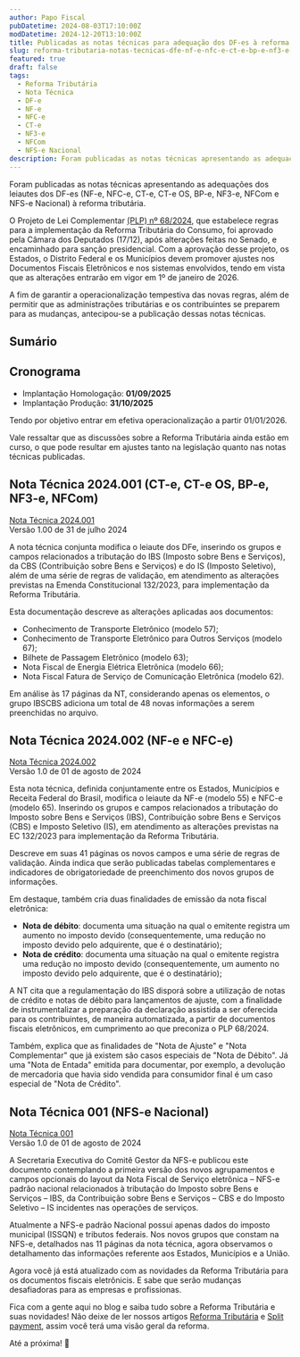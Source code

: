```yaml
---
author: Papo Fiscal
pubDatetime: 2024-08-03T17:10:00Z
modDatetime: 2024-12-20T13:10:00Z
title: Publicadas as notas técnicas para adequação dos DF-es à reforma tributária
slug: reforma-tributaria-notas-tecnicas-dfe-nf-e-nfc-e-ct-e-bp-e-nf3-e-nfcom-nfs-e-nacional
featured: true
draft: false
tags:
  - Reforma Tributária
  - Nota Técnica
  - DF-e
  - NF-e
  - NFC-e
  - CT-e
  - NF3-e
  - NFCom
  - NFS-e Nacional
description: Foram publicadas as notas técnicas apresentando as adequações dos leiautes dos DF-es (NF-e, NFC-e, CT-e, CT-e OS, BP-e, NF3-e, NFCom e NFS-e Nacional) à reforma tributária.
---
```


Foram publicadas as notas técnicas apresentando as adequações dos leiautes dos DF-es (NF-e, NFC-e, CT-e, CT-e OS, BP-e, NF3-e, NFCom e NFS-e Nacional) à reforma tributária.

O Projeto de Lei Complementar [(PLP) nº 68/2024](https://www.planalto.gov.br/CCIVIL_03/Projetos/Ato_2023_2026/2024/PLP/plp-068.htm), que estabelece regras para a implementação da Reforma Tributária do Consumo, foi aprovado pela Câmara dos Deputados (17/12), após alterações feitas no Senado, e encaminhado para sanção presidencial. Com a aprovação desse projeto, os Estados, o Distrito Federal e os Municípios devem promover ajustes nos Documentos Fiscais Eletrônicos e nos sistemas envolvidos, tendo em vista que as alterações entrarão em vigor em 1º de janeiro de 2026.

A fim de garantir a operacionalização tempestiva das novas regras, além de permitir que as administrações tributárias e os contribuintes se preparem para as mudanças, antecipou-se a publicação dessas notas técnicas.

## Sumário

## Cronograma

- Implantação Homologação: **01/09/2025**
- Implantação Produção: **31/10/2025**

Tendo por objetivo entrar em efetiva operacionalização a partir 01/01/2026.

Vale ressaltar que as discussões sobre a Reforma Tributária ainda estão em curso, o que pode resultar em ajustes tanto na legislação quanto nas notas técnicas publicadas.

## Nota Técnica 2024.001 (CT-e, CT-e OS, BP-e, NF3-e, NFCom)

[Nota Técnica 2024.001](https://www.cte.fazenda.gov.br/portal/exibirArquivo.aspx?conteudo=JXfIwug9EGE=) <br>
<span class="text-sm">Versão 1.00 de 31 de julho 2024</span>

A nota técnica conjunta modifica o leiaute dos DFe, inserindo os grupos e campos relacionados a tributação do IBS (Imposto sobre Bens e Serviços), da CBS (Contribuição sobre Bens e Serviços) e do IS (Imposto Seletivo), além de uma série de regras de validação, em atendimento as alterações previstas na Emenda Constitucional 132/2023, para implementação da Reforma Tributária.

Esta documentação descreve as alterações aplicadas aos documentos:

- Conhecimento de Transporte Eletrônico (modelo 57);
- Conhecimento de Transporte Eletrônico para Outros Serviços (modelo 67);
- Bilhete de Passagem Eletrônico (modelo 63);
- Nota Fiscal de Energia Elétrica Eletrônica (modelo 66);
- Nota Fiscal Fatura de Serviço de Comunicação Eletrônica (modelo 62).

Em análise às 17 páginas da NT, considerando apenas os elementos, o grupo IBSCBS adiciona um total de 48 novas informações a serem preenchidas no arquivo.

## Nota Técnica 2024.002 (NF-e e NFC-e)

[Nota Técnica 2024.002](https://www.nfe.fazenda.gov.br/portal/exibirArquivo.aspx?conteudo=OJQR7LXdlWA=) <br>
<span class="text-sm">Versão 1.0 de 01 de agosto de 2024</span>

Esta nota técnica, definida conjuntamente entre os Estados, Municípios e Receita Federal do Brasil, modifica o leiaute da NF-e (modelo 55) e NFC-e (modelo 65). Inserindo os grupos e campos relacionados a tributação do Imposto sobre Bens e Serviços (IBS), Contribuição sobre Bens e Serviços (CBS) e Imposto Seletivo (IS), em atendimento as alterações previstas na EC 132/2023 para implementação da Reforma Tributária.

Descreve em suas 41 páginas os novos campos e uma série de regras de validação. Ainda indica que serão publicadas tabelas complementares e indicadores de obrigatoriedade de preenchimento dos novos grupos de informações.

Em destaque, também cria duas finalidades de emissão da nota fiscal eletrônica:

- **Nota de débito**: documenta uma situação na qual o emitente registra um aumento no imposto devido (consequentemente, uma redução no imposto devido pelo adquirente, que é o destinatário);
- **Nota de crédito**: documenta uma situação na qual o emitente registra uma redução no imposto devido (consequentemente, um aumento no imposto devido pelo adquirente, que é o destinatário);

A NT cita que a regulamentação do IBS disporá sobre a utilização de notas de crédito e notas de débito para lançamentos de ajuste, com a finalidade de instrumentalizar a preparação da declaração assistida a ser oferecida para os contribuintes, de maneira automatizada, a partir de documentos fiscais eletrônicos, em cumprimento ao que preconiza o PLP 68/2024.

Também, explica que as finalidades de "Nota de Ajuste" e "Nota Complementar" que já existem são casos especiais de "Nota de Débito". Já uma "Nota de Entada" emitida para documentar, por exemplo, a devolução de mercadoria que havia sido vendida para consumidor final é um caso especial de "Nota de Crédito".

## Nota Técnica 001 (NFS-e Nacional)

[Nota Técnica 001](https://www.gov.br/nfse/pt-br/biblioteca/documentacao-tecnica/nota-tecnica-001-se-cgnfse-novo-layout-rtc.pdf/@@download/file) <br>
<span class="text-sm">Versão 1.0 de 01 de agosto de 2024</span>

A Secretaria Executiva do Comitê Gestor da NFS-e publicou este documento contemplando a primeira versão dos novos agrupamentos e campos opcionais do layout da Nota Fiscal de Serviço eletrônica – NFS-e padrão nacional relacionados à tributação do Imposto sobre Bens e Serviços – IBS, da Contribuição sobre Bens e Serviços – CBS e do Imposto Seletivo – IS incidentes nas operações de serviços.

Atualmente a NFS-e padrão Nacional possui apenas dados do imposto municipal (ISSQN) e tributos federais. Nos novos grupos que constam na NFS-e, detalhados nas 11 páginas da nota técnica, agora observamos o detalhamento das informações referente aos Estados, Municípios e a União.

Agora você já está atualizado com as novidades da Reforma Tributária para os documentos fiscais eletrônicis. E sabe que serão mudanças desafiadoras para as empresas e profissionas.

Fica com a gente aqui no blog e saiba tudo sobre a Reforma Tributária e suas novidades! Não deixe de ler nossos artigos [Reforma Tributária](https://papofiscal.blog/posts/reforma-tributaria) e [Split payment](https://papofiscal.blog/posts/reforma-tributaria-split-payment), assim você terá uma visão geral da reforma.

Até a próxima! 👋
